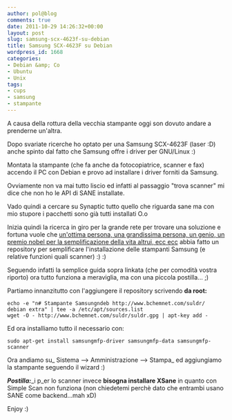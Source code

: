 ```yaml
---
author: pol@blog
comments: true
date: 2011-10-29 14:26:32+00:00
layout: post
slug: samsung-scx-4623f-su-debian
title: Samsung SCX-4623F su Debian
wordpress_id: 1668
categories:
- Debian &amp; Co
- Ubuntu
- Unix
tags:
- cups
- samsung
- stampante
---
```


A causa della rottura della vecchia stampante oggi son dovuto andare a prenderne un'altra.

Dopo svariate ricerche ho optato per una Samsung SCX-4623F (laser :D) anche spinto dal fatto che Samsung offre i driver per GNU/Linux :)

Montata la stampante (che fa anche da fotocopiatrice, scanner e fax) accendo il PC con Debian e provo ad installare i driver forniti da Samsung.

Ovviamente non va mai tutto liscio ed infatti al passaggio "trova scanner" mi dice che non ho le API di SANE installate.

Vado quindi a cercare su Synaptic tutto quello che riguarda sane ma con mio stupore i pacchetti sono già tutti installati O.o

Inizia quindi la ricerca in giro per la grande rete per trovare una soluzione e fortuna vuole che [un'ottima persona, una grandissima persona, un genio, un premio nobel per la semplificazione della vita altrui, ecc ecc](http://www.bchemnet.com/suldr/) abbia fatto un repository per semplificare l'installazione delle stampanti Samsung (e relative funzioni quali scanner) :) :)

Seguendo infatti la semplice guida sopra linkata (che per comodità vostra riporto) ora tutto funziona a meraviglia, ma con una piccola postilla... ;)

<!-- more -->

Partiamo innanzitutto con l'aggiungere il repository scrivendo **da root:**

    
    echo -e "n# Stampante Samsungndeb http://www.bchemnet.com/suldr/ debian extra" | tee -a /etc/apt/sources.list
    wget -O - http://www.bchemnet.com/suldr/suldr.gpg | apt-key add -


Ed ora installiamo tutto il necessario con:

    
    sudo apt-get install samsungmfp-driver samsungmfp-data samsungmfp-scanner


Ora andiamo su_ Sistema --> Amministrazione --> Stampa_ ed aggiungiamo la stampante seguendo il wizard :)

**_Postilla:_**_i p_er lo scanner invece **bisogna installare XSane** in quanto con Simple Scan non funziona (non chiedetemi perchè dato che entrambi usano SANE come backend...mah xD)

Enjoy :)
